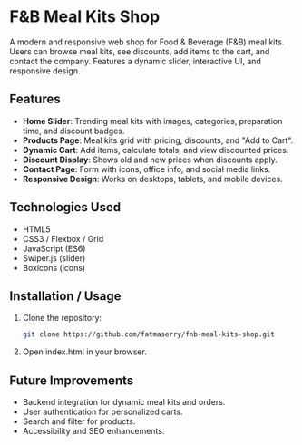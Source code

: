 # F&B Meal Kits Shop

A modern and responsive web shop for Food & Beverage (F&B) meal kits. Users can browse meal kits, see discounts, add items to the cart, and contact the company. Features a dynamic slider, interactive UI, and responsive design.

## Features

- **Home Slider**: Trending meal kits with images, categories, preparation time, and discount badges.
- **Products Page**: Meal kits grid with pricing, discounts, and "Add to Cart".
- **Dynamic Cart**: Add items, calculate totals, and view discounted prices.
- **Discount Display**: Shows old and new prices when discounts apply.
- **Contact Page**: Form with icons, office info, and social media links.
- **Responsive Design**: Works on desktops, tablets, and mobile devices.

## Technologies Used

- HTML5
- CSS3 / Flexbox / Grid
- JavaScript (ES6)
- Swiper.js (slider)
- Boxicons (icons)

## Installation / Usage

1. Clone the repository:
   ```bash
   git clone https://github.com/fatmaserry/fnb-meal-kits-shop.git
   ```
2. Open index.html in your browser.

## Future Improvements

- Backend integration for dynamic meal kits and orders.
- User authentication for personalized carts.
- Search and filter for products.
- Accessibility and SEO enhancements.
